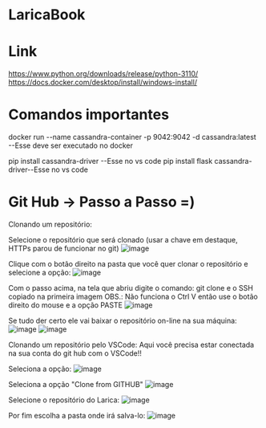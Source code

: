 # LaricaBook

# Link
https://www.python.org/downloads/release/python-3110/
https://docs.docker.com/desktop/install/windows-install/

# Comandos importantes 
docker run --name cassandra-container -p 9042:9042 -d cassandra:latest --Esse deve ser executado no docker

pip install cassandra-driver --Esse no vs code
pip install flask cassandra-driver--Esse no vs code

# Git Hub -> Passo a Passo =)

Clonando um repositório:

Selecione o repositório que será clonado (usar a chave em destaque, HTTPs parou de funcionar no git)
![image](https://github.com/user-attachments/assets/c74db787-cfe6-494c-9042-695d51d1f978)

Clique com o botão direito na pasta que você quer clonar o repositório e selecione a opção:
![image](https://github.com/user-attachments/assets/5ea4b0ea-8a41-4ec0-84de-c95b8a3a38d9)

Com o passo acima, na tela que abriu digite o comando: git clone e o SSH copiado na primeira imagem OBS.: Não funciona o Ctrl V então use o botão direito do mouse e a opção PASTE
![image](https://github.com/user-attachments/assets/7facbb1c-6a15-46e2-a9af-42502a391229)

Se tudo der certo ele vai baixar o repositório on-line na sua máquina:
![image](https://github.com/user-attachments/assets/2e64e483-7a52-4589-a46c-59a17254dec8)
![image](https://github.com/user-attachments/assets/749dc1ed-213d-499c-b8d5-9e61cdd4c347)


Clonando um repositório pelo VSCode:
Aqui você precisa estar conectada na sua conta do git hub com o VSCode!!

Seleciona a opção:
![image](https://github.com/user-attachments/assets/91552009-c830-497c-8417-eb9ec65b243c)

Seleciona a opção "Clone from GITHUB"
![image](https://github.com/user-attachments/assets/da2f72aa-af5c-425e-8644-c665d68f1d8b)

Selecione o repositório do Larica:
![image](https://github.com/user-attachments/assets/f36b94c0-002c-4ee0-a759-5828bbe8419d)

Por fim escolha a pasta onde irá salva-lo:
![image](https://github.com/user-attachments/assets/7e7394a8-4af3-407a-9727-ff2bfcd4f08c)

